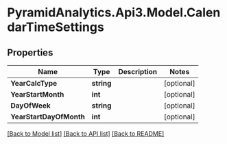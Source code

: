 # PyramidAnalytics.Api3.Model.CalendarTimeSettings

## Properties

Name | Type | Description | Notes
------------ | ------------- | ------------- | -------------
**YearCalcType** | **string** |  | [optional] 
**YearStartMonth** | **int** |  | [optional] 
**DayOfWeek** | **string** |  | [optional] 
**YearStartDayOfMonth** | **int** |  | [optional] 

[[Back to Model list]](../README.md#documentation-for-models) [[Back to API list]](../README.md#documentation-for-api-endpoints) [[Back to README]](../README.md)

